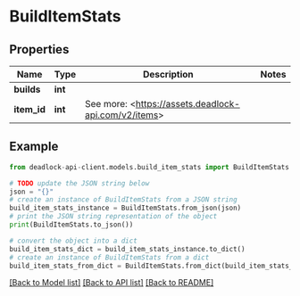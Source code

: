 # BuildItemStats


## Properties

Name | Type | Description | Notes
------------ | ------------- | ------------- | -------------
**builds** | **int** |  | 
**item_id** | **int** | See more: &lt;https://assets.deadlock-api.com/v2/items&gt; | 

## Example

```python
from deadlock-api-client.models.build_item_stats import BuildItemStats

# TODO update the JSON string below
json = "{}"
# create an instance of BuildItemStats from a JSON string
build_item_stats_instance = BuildItemStats.from_json(json)
# print the JSON string representation of the object
print(BuildItemStats.to_json())

# convert the object into a dict
build_item_stats_dict = build_item_stats_instance.to_dict()
# create an instance of BuildItemStats from a dict
build_item_stats_from_dict = BuildItemStats.from_dict(build_item_stats_dict)
```
[[Back to Model list]](../README.md#documentation-for-models) [[Back to API list]](../README.md#documentation-for-api-endpoints) [[Back to README]](../README.md)



